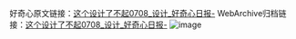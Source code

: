 好奇心原文链接：[这个设计了不起0708_设计_好奇心日报-](https://www.qdaily.com/articles/11789.html)
WebArchive归档链接：[这个设计了不起0708_设计_好奇心日报-](http://web.archive.org/web/20190623171053/https://www.qdaily.com/articles/11789.html)
![image](http://ww3.sinaimg.cn/large/007d5XDply1g3wamuienoj30u01hkgrd)